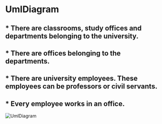 # UmlDiagram
## * There are classrooms, study offices and departments belonging to the university.
## * There are offices belonging to the departments.
## * There are university employees. These employees can be professors or civil servants.
## * Every employee works in an office.
![UmlDiagram](https://user-images.githubusercontent.com/81297977/159557219-e96de915-99ff-4b74-b139-4eaa5651936d.png)
